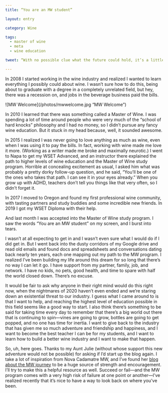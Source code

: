 ```yaml
---
title: “You are an MW student”

layout: entry

category: Wine

tags:
  - master of wine
  - meta
  - wine education

tweet: “With no possible clue what the future could hold, it’s a little comforting to know what to work on for the next few years.”

---
```

In 2008 I started working in the wine industry and realized I wanted to learn everything I possibly could about wine. I wasn’t sure how to do this, being about to graduate with a degree in a completely unrelated field, but hey, there was a recession on, and jobs in the beverage business paid the bills. 

![MW Welcome](/photos/mwwelcome.jpg “MW Welcome”)

In 2010 I learned that there was something called a Master of Wine. I was spending a lot of time around people who were very much of the “school of hard knocks” philosophy and I had no money, so I didn’t pursue any fancy wine education. But it stuck in my head because, well, it sounded awesome.

In 2015 I realized I was never going to love anything as much as wine, even when I was using it to pay the bills. In fact, working with wine made me love it more. (Working as a writer made me broke and maximally neurotic.) I went to Napa to get my WSET Advanced, and an instructor there explained the path to higher levels of wine education and the Master of Wine study program. Horrible at concealing excitement as usual, I asked him what was probably a pretty dorky follow-up question, and he said, “You’ll be one of the ones who takes that path. I can see it in your eyes already.” When you grow up with ADHD, teachers don’t tell you things like that very often, so I didn’t forget it.

In 2017 I moved to Oregon and found my first professional wine community, with tasting partners and study buddies and some incredible new friends. In 2019 I got my WSET Diploma with their help. 

And last month I was accepted into the Master of Wine study program. I saw the words “You are an MW student” on my screen, and I burst into tears. 

I wasn’t at all expecting to get in and I wasn’t even sure what I would do if I did get in. But I went back into the dusty corridors of my Google drive and read old emails and found docs and spreadsheets and conversations dating back nearly ten years, each one mapping out my path to the MW program. I realized I’ve been building my life around this dream for so long that there’s no way I can let it go. I have support from my partner, family, job, and network. I have no kids, no pets, good health, and time to spare with half the world closed down. There’s no excuse. 

It would be fair to ask why anyone in their right mind would do this right now, when the nightmares of 2020 haven’t even ended and we’re staring down an existential threat to our industry. I guess what I came around to is that I want to help, and reaching the highest level of education possible in this field seems like a good way to start. I also think there’s something to be said for taking time every day to remember that there’s a big world out there that is continuing to spin—vines are going to grow, bottles are going to get popped, and no one has time for inertia. I want to give back to the industry that has given me so much adventure and friendship and happiness, and I want to become the best teacher I can be for my students, and I want to learn how to build a better wine industry and I want to make that happen. 

So, uh, here goes. Thanks to my Aunt Julie (without whose support this new adventure would not be possible) for asking if I’d start up the blog again. I take a lot of inspiration from Nova Cadamatre MW, and I’ve found her [blog about the MW journey](http://www.novacadamatre.com/) to be a huge source of strength and encouragement. I’ll try to make this a helpful resource as well. Succeed or fail—and the MW program comes with a very high risk of failure at one point or another—I’ve realized recently that it’s nice to have a way to look back on where you’ve been. 